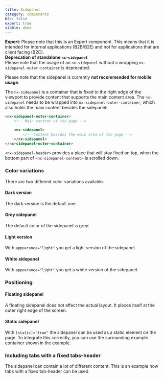 ```yaml
---
title: Sidepanel
category: components
b2c: false
expert: true
stable: done
---
```


<div class="docs-deprecation-warning">
  <strong>Expert: </strong>
  Please note that this is an Expert component. This means that it is intended for internal applications (B2B/B2E) and not for applications that are client facing (B2C).
</div>

<div class="docs-deprecation-warning">
  <strong>Deprecation of standalone <code>nx-sidepanel</code></strong><br>
  Please note that the usage of an <code>nx-sidepanel</code> without a wrapping <code>nx-sidepanel-outer-container</code> is deprecated.
</div>

Please note that the sidepanel is currently **not recommended for mobile usage**.

The `nx-sidepanel` is a container that is fixed to the right edge of the viewport to provide content that supports the main content area. The `nx-sidepanel` needs to be wrapped into `nx-sidepanel-outer-container`, which also holds the main content besides the sidepanel:

```html
<nx-sidepanel-outer-container>
    <!-- Main content of the page -->

    <nx-sidepanel>
        <!-- Content besides the main area of the page -->
    </nx-sidepanel>
</nx-sidepanel-outer-container>
```

`<nx-sidepanel-header>` provides a place that will stay fixed on top, when the bottom part of `<nx-sidepanel-content>` is scrolled down.

### Color variations

There are two different color variations available.

<div class="docs-public">

#### Dark version

The dark version is the default one:

</div>

<div class="docs-private">

#### Grey sidepanel

The default color of the sidepanel is grey:

</div>

<!-- example(sidepanel-dark) -->

<div class="docs-public">

#### Light version

With `appearance="light"` you get a light version of the sidepanel.

</div>

<div class="docs-private">

#### White sidepanel

With `appearance="light"` you get a white version of the sidepanel.

</div>

<!-- example(sidepanel-light) -->

### Positioning

#### Floating sidepanel

A floating sidepanel does not affect the actual layout. It places itself at the outer right edge of the screen.

<!-- example(sidepanel-floating) -->

#### Static sidepanel

With `[static]="true"` the sidepanel can be used as a static element on the page. To integrate this correctly, you can use the surrounding example container shown in the example.

<!-- example(sidepanel-static) -->

### Including tabs with a fixed tabs-header

The sidepanel can contain a lot of different content. This is an example how tabs with a fixed tab-header can be used:

<!-- example(sidepanel-with-tabs) -->

